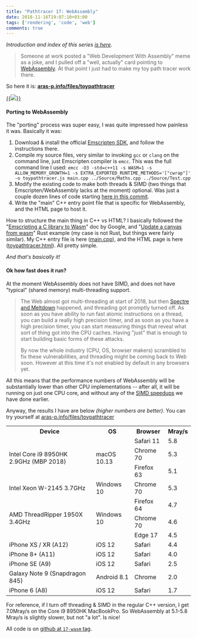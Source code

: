 ```yaml
---
title: "Pathtracer 17: WebAssembly"
date: 2018-11-16T19:07:10+03:00
tags: ['rendering', 'code', 'web']
comments: true
---
```


*Introduction and index of this series [is here](/blog/2018/03/28/Daily-Pathtracer-Part-0-Intro/)*.

> Someone at work posted a "Web Development With Assembly" meme as a joke, and I pulled off a "well, actually"
> card pointing to [WebAssembly](https://webassembly.org/). At that point I just had to make my toy path
> tracer work there.

So here it is: [**aras-p.info/files/toypathtracer**](/files/toypathtracer/)

[{{<img src="/img/blog/2018/rt-wasm.jpg">}}](/img/blog/2018/rt-wasm.jpg)

#### Porting to WebAssembly

The "porting" process was super easy, I was quite impressed how painless it was. Basically it was:

1. Download & install the official [Emscripten SDK](http://kripken.github.io/emscripten-site/docs/getting_started/downloads.html),
   and follow the instructions there.
1. Compile my source files, very similar to invoking `gcc` or `clang` on the command line, just Emscripten compiler is `emcc`.
   This was the full command line I used: `emcc -O3 -std=c++11 -s WASM=1 -s ALLOW_MEMORY_GROWTH=1 -s EXTRA_EXPORTED_RUNTIME_METHODS='["cwrap"]' -o toypathtracer.js main.cpp ../Source/Maths.cpp ../Source/Test.cpp`
1. Modify the existing code to make both threads & SIMD (two things that Emscripten/WebAssembly lacks at the moment) optional.
   Was just a couple dozen lines of code starting [here in this commit](https://github.com/aras-p/ToyPathTracer/commit/344e9cefa70#diff-7c18e8f11c4765dcb696caf52e81c77f).
1. Write the "main" C++ entry point file that is specific for WebAssembly, and the HTML page to host it.

How to structure the main thing in C++ vs HTML? I basically followed the "[Emscripting a C library to Wasm](https://developers.google.com/web/updates/2018/03/emscripting-a-c-library)" doc by Google, and "[Update a canvas from wasm](https://www.hellorust.com/demos/canvas/)" Rust
example (my case is not Rust, but things were fairly similar). My C++ entry file is here ([main.cpp](https://github.com/aras-p/ToyPathTracer/blob/17-wasm/Cpp/Emscripten/main.cpp)), and the HTML page is here ([toypathtracer.html](https://github.com/aras-p/ToyPathTracer/blob/17-wasm/Cpp/Emscripten/toypathtracer.html)). All pretty simple.

*And that's basically it!*

#### Ok how fast does it run?

At the moment WebAssembly does not have SIMD, and does not have "typical" (shared memory) multi-threading support.

> The Web almost got multi-threading at start of 2018, but then [Spectre and Meltdown](https://meltdownattack.com/) happened,
> and threading got promptly turned off. As soon as you have ability to run fast atomic instructions on a thread, you can
> build a really high precision timer, and as soon as you have a high precision timer, you can start measuring things that
> reveal what sort of thing got into the CPU caches. Having "just" that is enough to start building basic forms of these attacks.
>
> By now the whole industry (CPU, OS, browser makers) scrambled to fix these vulnerabilities, and threading might be coming back
> to Web soon. However at this time it's not enabled by default in any browsers yet.

All this means that the performance numbers of WebAssembly will be substantially lower than other CPU implementations --
after all, it will be running on just one CPU core, and without any of the [SIMD speedups](/blog/2018/04/11/Daily-Pathtracer-8-SSE-HitSpheres/)
we have done earlier.

Anyway, the results I have are below *(higher numbers are better)*. You can try yourself at [aras-p.info/files/toypathtracer](/files/toypathtracer/)

<table cellpadding="5">
<tr><th>Device</th><th>OS</th><th>Browser</th><th>Mray/s</th></tr>
<tr><td rowspan="3">Intel Core i9 8950HK 2.9GHz (MBP 2018)</td><td rowspan="3">macOS 10.13</td><td>Safari 11</td><td>5.8</td></tr>
<tr><td>Chrome 70</td><td>5.3</td></tr>
<tr><td>Firefox 63</td><td>5.1</td></tr>
<tr><td>Intel Xeon W-2145 3.7GHz</td><td>Windows 10</td><td>Chrome 70</td><td>5.3</td></tr>
<tr><td rowspan="3">AMD ThreadRipper 1950X 3.4GHz</td><td rowspan="3">Windows 10</td><td>Firefox 64</td><td>4.7</td></tr>
<tr><td>Chrome 70</td><td>4.6</td></tr>
<tr><td>Edge 17</td><td>4.5</td></tr>
<tr><td>iPhone XS / XR (A12)</td><td>iOS 12</td><td>Safari</td><td>4.4</td></tr>
<tr><td>iPhone 8+ (A11)</td><td>iOS 12</td><td>Safari</td><td>4.0</td></tr>
<tr><td>iPhone SE (A9)</td><td>iOS 12</td><td>Safari</td><td>2.5</td></tr>
<tr><td>Galaxy Note 9 (Snapdragon 845)</td><td>Android 8.1</td><td>Chrome</td><td>2.0</td></tr>
<tr><td>iPhone 6 (A8)</td><td>iOS 12</td><td>Safari</td><td>1.7</td></tr>
</table>

For reference, if I turn off threading & SIMD in the regular C++ version, I get 7.0Mray/s on the Core i9 8950HK MacBookPro. So WebAssembly
at 5.1-5.8 Mray/s is slightly slower, but not "a lot". Is nice!

All code is on [github at `17-wasm` tag](https://github.com/aras-p/ToyPathTracer/tree/17-wasm).
